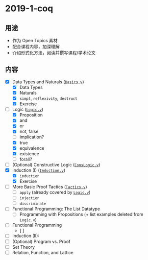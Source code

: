 # 2019-1-coq

## 用途
- 作为 Open Topics 素材
- 配合课程内容，加深理解
- 介绍形式化方法，阅读并撰写课程/学术论文

## 内容 
- [x] Data Types and Naturals ([`Basics.v`](https://github.com/hengxin/problem-solving-class-coq/blob/master/2019-1-coq/Basics.v))
  - [x] Data Types
  - [x] Naturals
  - [x] `simpl`, `reflexivity`, `destruct`
  - [x] Exercise
- [ ] Logic ([`Logic.v`](https://github.com/hengxin/problem-solving-class-coq/blob/master/2019-1-coq/Logic.v))
  - [x] Proposition
  - [x] and
  - [x] or
  - [x] not, false
  - [ ] implication?
  - [x] true
  - [x] equivalence
  - [x] existence
  - [ ] forall?
- [ ] (Optional) Constructive Logic ([`ConsLogic.v`](https://github.com/hengxin/problem-solving-class-coq/blob/master/2019-1-coq/ConsLogic.v))
- [x] Induction (I) ([`Induction.v`](https://github.com/hengxin/problem-solving-class-coq/blob/master/2019-1-coq/Induction.v))
  - [x] `induction`
  - [x] Exercise
- [ ] More Basic Proof Tactics ([`Tactics.v`]())
  - [ ] `apply` (already covered by [`Logic.v`](https://github.com/hengxin/problem-solving-class-coq/blob/master/2019-1-coq/Logic.v))
  - [ ] `injection`
  - [ ] `discriminate`
- [ ] Functional Programming: The List Datatype
  - [ ] Programming with Propositions (+ list examples deleted from `Logic.v`)
- [ ] Functional Programming
  - [ ] 
- [ ] Induction (II): 
- [ ] (Optional) Program vs. Proof 
- [ ] Set Theory
- [ ] Relation, Function, and Lattice
